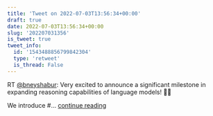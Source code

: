 ```yaml
---
title: 'Tweet on 2022-07-03T13:56:34+00:00'
draft: true
date: 2022-07-03T13:56:34+00:00
slug: '202207031356'
is_tweet: true
tweet_info:
  id: '1543488856799842304'
  type: 'retweet'
  is_thread: False
---
```




RT [@bneyshabur](https://x.com/bneyshabur): Very excited to announce a significant milestone in expanding reasoning capabilities of language models! 🎉🎉

We introduce #… [continue reading](https://x.com/sytelus/status/1543488856799842304)
